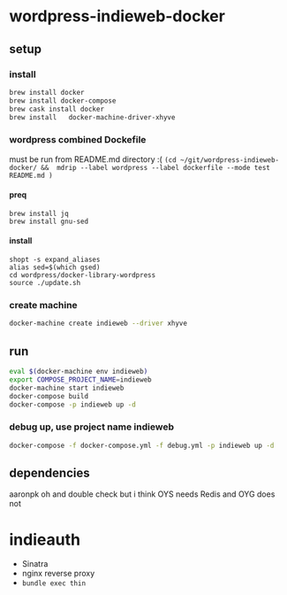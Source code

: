 # wordpress-indieweb-docker
## setup
### install 
<!-- @setup @docker -->
```bash
brew install docker
brew install docker-compose
brew cask install docker
brew install   docker-machine-driver-xhyve

```
### wordpress combined Dockefile
must be run from README.md directory :(
`(cd ~/git/wordpress-indieweb-docker/ &&  mdrip --label wordpress --label dockerfile --mode test README.md )`
#### preq
<!-- @preq @wordpress @dockerfile -->
```
brew install jq
brew install gnu-sed
```
#### install
<!-- @install @wordpress @dockerfile -->
```
shopt -s expand_aliases
alias sed=$(which gsed)
cd wordpress/docker-library-wordpress
source ./update.sh

```
### create machine
<!-- @machine -->
```bash
docker-machine create indieweb --driver xhyve
```

## run
<!-- @run -->
```bash
eval $(docker-machine env indieweb)
export COMPOSE_PROJECT_NAME=indieweb
docker-machine start indieweb
docker-compose build
docker-compose -p indieweb up -d
```
### debug up, use project name indieweb
<!-- @debug -->
```bash
docker-compose -f docker-compose.yml -f debug.yml -p indieweb up -d
```



## dependencies
aaronpk oh and double check but i think OYS needs Redis and OYG does not
# indieauth
* Sinatra
* nginx reverse proxy
* `bundle exec thin`
